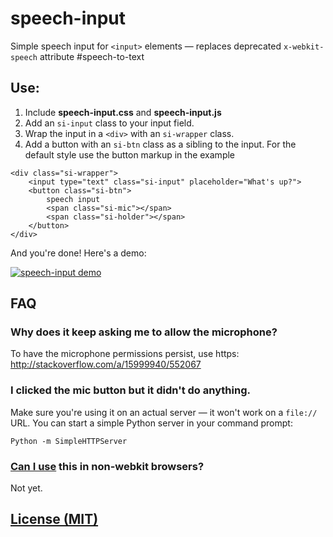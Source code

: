 speech-input
============

Simple speech input for `<input>` elements — replaces deprecated `x-webkit-speech` attribute
#speech-to-text
## Use:

1. Include **speech-input.css** and **speech-input.js**
2. Add an `si-input` class to your input field. 
3. Wrap the input in a `<div>` with an `si-wrapper` class.
4. Add a button with an `si-btn` class as a sibling to the input. For the default style use the button markup in the example 

```
<div class="si-wrapper">
    <input type="text" class="si-input" placeholder="What's up?">
    <button class="si-btn">
        speech input
        <span class="si-mic"></span>
        <span class="si-holder"></span>
    </button>
</div>
```

And you're done! Here's a demo:

[![speech-input demo][1]][2]

## FAQ

### Why does it keep asking me to allow the microphone?
To have the microphone permissions persist, use https: http://stackoverflow.com/a/15999940/552067

### I clicked the mic button but it didn't do anything.
Make sure you're using it on an actual server — it won't work on a `file://` URL. You can start a simple Python server in your command prompt:

```
Python -m SimpleHTTPServer
```

### [Can I use](http://caniuse.com/#feat=web-speech) this in non-webkit browsers?
Not yet.

## [License (MIT)](http://hug.mit-license.org/)


[1]: http://f.cl.ly/items/3m0n2Q0y0h1a0N2P2s0Y/screenshot-by-nimbus.png
[2]: http://daniel-hug.github.io/speech-input/
